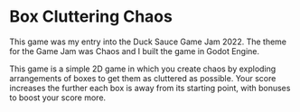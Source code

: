 # Box Cluttering Chaos

This game was my entry into the Duck Sauce Game Jam 2022. The theme for the Game Jam was Chaos and I built the game in Godot Engine.

This game is a simple 2D game in which you create chaos by exploding arrangements of boxes to get them as cluttered as possible. Your score increases the further each box is away from its starting point, with bonuses to boost your score more.
